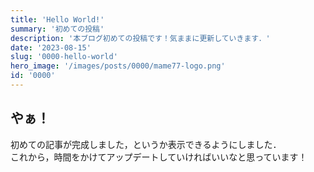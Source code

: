 ```yaml
---
title: 'Hello World!'
summary: '初めての投稿'
description: '本ブログ初めての投稿です！気ままに更新していきます．'
date: '2023-08-15'
slug: '0000-hello-world'
hero_image: '/images/posts/0000/mame77-logo.png'
id: '0000'
---
```


## やぁ！  
初めての記事が完成しました，というか表示できるようにしました．  
これから，時間をかけてアップデートしていければいいなと思っています！  